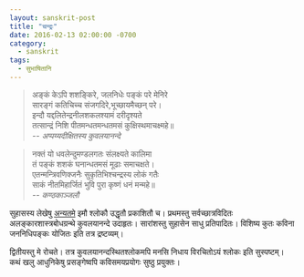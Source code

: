 ```yaml
---
layout: sanskrit-post
title: "चन्द्रः"
date: 2016-02-13 02:00:00 -0700
category:
  - sanskrit
tags:
  - सुभाषितानि
---
```


> अङ्कं केऽपि शशङ्किरे, जलनिधेः पङ्कं परे मेनिरे  
> सारङ्गं कतिचिच्च संजगदिरे,भूच्छायमैच्छन् परे।  
> इन्दौ यद्दलितेन्द्रनीलशकलश्यामं दरीदृश्यते  
> तत्सान्द्रं निशि पीतमन्धतमन्धतमसं कुक्षिस्थमाचक्ष्महे॥  
><cite>-- अप्पय्यदीक्षितस्य कुवलयानन्दे</cite> <!--more-->

> नक्तं यो धवलेन्दुमण्डलगतः संलक्ष्यते कालिमा  
> तं पङ्कं शशकं घनान्धतमसं मूढाः समाचक्षते।  
> एतन्मन्त्रिवणिक्जनैः सुकृतिभिश्चन्द्रस्य लोकं गतैः  
> साकं नीतमिहार्जितं भुवि पुरा कृष्णं धनं मन्महे॥  
><cite>-- कण्ठकाञ्जलौ</cite>

सुहासस्य लेखेषु [अन्यतमे][source] इमौ श्लोकौ उद्धृतौ प्रकाशितौ च। प्रथमस्तु सर्वच्छात्रविदितः
अलङ्कारशास्त्रबोधग्रन्थे कुवलयानन्दे उदाहृतः। सारांशस्तु सुहासेन साधु प्रतिपादितः। विशिष्य कुतः
कविना जननिधिपङ्कः योजितः इति तत्र द्रष्टव्यम्।

द्वितीयस्तु मे रोचते। तत्र कुवलयानन्दस्थितश्लोकमपि मनसि निधाय विरचितोऽयं श्लोकः इति सुस्पष्टम्।
कथं खलु आधुनिकेषु प्रसङ्गेष्वपि कविसमयप्रयोगः सुष्ठु प्रयुक्तः।

[source]: http://swarajyamag.com/columns/poetic-conventions-of-sanskrit-and-the-black-money-connection/
